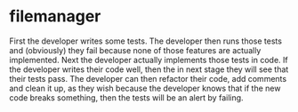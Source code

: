 # filemanager
First the developer writes some tests.
The developer then runs those tests and (obviously) they fail because none of those features are actually implemented.
Next the developer actually implements those tests in code.
If the developer writes their code well, then the in next stage they will see that their tests pass.
The developer can then refactor their code, add comments and clean it up, as they wish because the developer knows that if the new code breaks something, then the tests will be an alert by failing.
